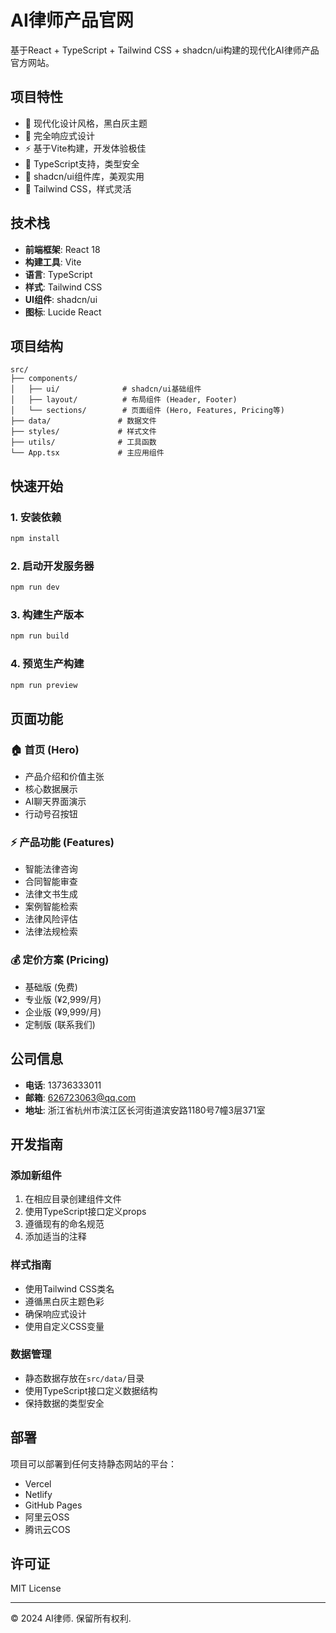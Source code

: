 # AI律师产品官网

基于React + TypeScript + Tailwind CSS + shadcn/ui构建的现代化AI律师产品官方网站。

## 项目特性

- 🎨 现代化设计风格，黑白灰主题
- 📱 完全响应式设计
- ⚡ 基于Vite构建，开发体验极佳
- 🎯 TypeScript支持，类型安全
- 💫 shadcn/ui组件库，美观实用
- 🎪 Tailwind CSS，样式灵活

## 技术栈

- **前端框架**: React 18
- **构建工具**: Vite
- **语言**: TypeScript
- **样式**: Tailwind CSS
- **UI组件**: shadcn/ui
- **图标**: Lucide React

## 项目结构

```
src/
├── components/
│   ├── ui/              # shadcn/ui基础组件
│   ├── layout/          # 布局组件 (Header, Footer)
│   └── sections/        # 页面组件 (Hero, Features, Pricing等)
├── data/               # 数据文件
├── styles/             # 样式文件
├── utils/              # 工具函数
└── App.tsx             # 主应用组件
```

## 快速开始

### 1. 安装依赖

```bash
npm install
```

### 2. 启动开发服务器

```bash
npm run dev
```

### 3. 构建生产版本

```bash
npm run build
```

### 4. 预览生产构建

```bash
npm run preview
```

## 页面功能

### 🏠 首页 (Hero)
- 产品介绍和价值主张
- 核心数据展示
- AI聊天界面演示
- 行动号召按钮

### ⚡ 产品功能 (Features)
- 智能法律咨询
- 合同智能审查
- 法律文书生成
- 案例智能检索
- 法律风险评估
- 法律法规检索

### 💰 定价方案 (Pricing)
- 基础版 (免费)
- 专业版 (¥2,999/月)
- 企业版 (¥9,999/月)
- 定制版 (联系我们)

## 公司信息

- **电话**: 13736333011
- **邮箱**: 626723063@qq.com
- **地址**: 浙江省杭州市滨江区长河街道滨安路1180号7幢3层371室

## 开发指南

### 添加新组件

1. 在相应目录创建组件文件
2. 使用TypeScript接口定义props
3. 遵循现有的命名规范
4. 添加适当的注释

### 样式指南

- 使用Tailwind CSS类名
- 遵循黑白灰主题色彩
- 确保响应式设计
- 使用自定义CSS变量

### 数据管理

- 静态数据存放在`src/data/`目录
- 使用TypeScript接口定义数据结构
- 保持数据的类型安全

## 部署

项目可以部署到任何支持静态网站的平台：

- Vercel
- Netlify
- GitHub Pages
- 阿里云OSS
- 腾讯云COS

## 许可证

MIT License

---

© 2024 AI律师. 保留所有权利. 